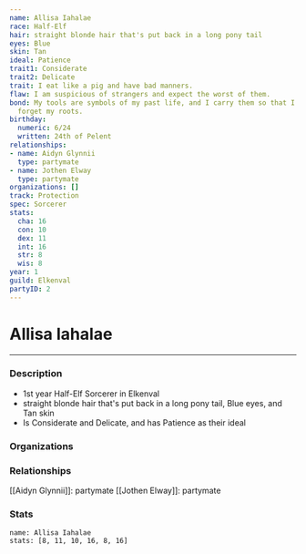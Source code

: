 ```yaml
---
name: Allisa Iahalae
race: Half-Elf
hair: straight blonde hair that's put back in a long pony tail
eyes: Blue
skin: Tan
ideal: Patience
trait1: Considerate
trait2: Delicate
trait: I eat like a pig and have bad manners.
flaw: I am suspicious of strangers and expect the worst of them.
bond: My tools are symbols of my past life, and I carry them so that I will never
  forget my roots.
birthday:
  numeric: 6/24
  written: 24th of Pelent
relationships:
- name: Aidyn Glynnii
  type: partymate
- name: Jothen Elway
  type: partymate
organizations: []
track: Protection
spec: Sorcerer
stats:
  cha: 16
  con: 10
  dex: 11
  int: 16
  str: 8
  wis: 8
year: 1
guild: Elkenval
partyID: 2
---
```

# Allisa Iahalae
---
### Description
- 1st year Half-Elf Sorcerer in Elkenval
- straight blonde hair that's put back in a long pony tail, Blue eyes, and Tan skin
- Is Considerate and Delicate, and has Patience as their ideal

### Organizations
### Relationships
[[Aidyn Glynnii]]: partymate
[[Jothen Elway]]: partymate
### Stats
```statblock
name: Allisa Iahalae
stats: [8, 11, 10, 16, 8, 16]
```